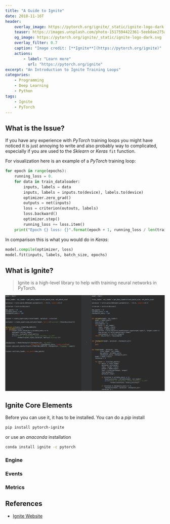 ```yaml
---
title: "A Guide to Ignite"
date: 2018-11-16T
header:
    overlay_image: https://pytorch.org/ignite/_static/ignite-logo-dark.svg
    teaser: https://images.unsplash.com/photo-1517594422361-5eeb8ae275a9?ixlib=rb-0.3.5&ixid=eyJhcHBfaWQiOjEyMDd9&s=2de90538a97aac2a9fa7de03d28b8949&auto=format&fit=crop&w=1500&q=80
    og_image: https://pytorch.org/ignite/_static/ignite-logo-dark.svg
    overlay_filter: 0.7
    caption: "Image credit: [**Ignite**](https://pytorch.org/ignite)"
    actions:
        - label: "Learn more"
          url: "https://pytorch.org/ignite"
excerpt: "An Introduction to Ignite Training Loops"
categories:
    - Programming
    - Deep Learning
    - Python
tags:
    - Ignite
    - PyTorch
---
```


## What is the Issue?

If you have any experience with *PyTorch* training loops you might have noticed it is just annoying to write and also probably way to complicated, especially if you are used to the *Sklearn* or *Keras* `fit` function.

For visualization here is an example of a *PyTorch* training loop:

```python
for epoch in range(epochs):
    running_loss = 0.
    for data in train_dataloader:
        inputs, labels = data
        inputs, labels = inputs.to(device), labels.to(device)
        optimizer.zero_grad()
        outputs = net(inputs)
        loss = criterion(outouts, labels)
        loss.backward()
        optimizer.step()
        running_loss += loss.item()
    print("Epoch {} loss: {}".format(epoch + 1, running_loss / len(train_dataloader)))
```

In comparison this is what you would do in *Keras*:

```python
model.compile(optimizer, loss)
model.fit(inputs, labels, batch_size, epochs)
```

## What is Ignite? 

> Ignite is a high-level library to help with training neural networks in PyTorch.

[![ignite vs pytorch](https://raw.githubusercontent.com/pytorch/ignite/master/assets/ignite_vs_bare_pytorch.png)](https://pytorch.org/ignite)

## Ignite Core Elements

Before you can use it, it has to be installed. You can do a *pip* install

```sh
pip install pytorch-ignite
```

or use an *anaconda* installation

```sh
conda install ignite -c pytorch
```

### Engine

### Events

### Metrics

## References

* [Ignite Website](https://pytorch.org/ignite/)